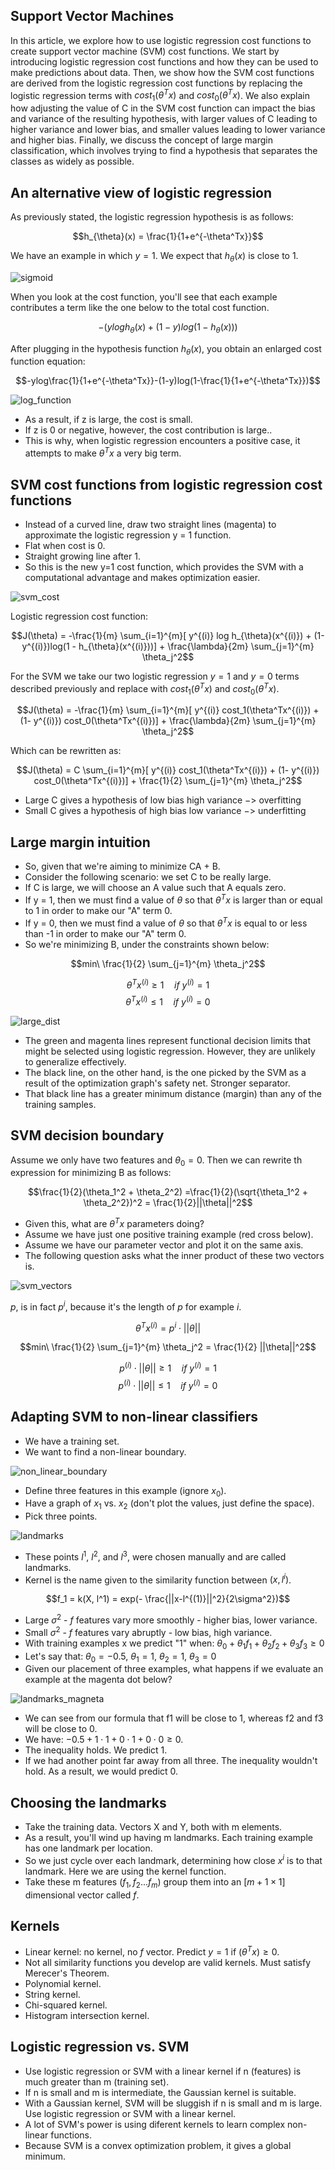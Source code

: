 ## Support Vector Machines
In this article, we explore how to use logistic regression cost functions to create support vector machine (SVM) cost functions. We start by introducing logistic regression cost functions and how they can be used to make predictions about data. Then, we show how the SVM cost functions are derived from the logistic regression cost functions by replacing the logistic regression terms with $cost_1(\theta^Tx)$ and $cost_0(\theta^Tx)$. We also explain how adjusting the value of C in the SVM cost function can impact the bias and variance of the resulting hypothesis, with larger values of C leading to higher variance and lower bias, and smaller values leading to lower variance and higher bias. Finally, we discuss the concept of large margin classification, which involves trying to find a hypothesis that separates the classes as widely as possible.

## An alternative view of logistic regression

As previously stated, the logistic regression hypothesis is as follows:

$$h_{\theta}(x) = \frac{1}{1+e^{-\theta^Tx}}$$

We have an example in which $y = 1$. We expect that $h_{\theta}(x)$ is close to 1.

![sigmoid](https://github.com/djeada/Stanford-Machine-Learning/blob/main/slides/resources/sigmoid2.png)

When you look at the cost function, you'll see that each example contributes a term like the one below to the total cost function.

$$-(ylogh_{\theta}(x)+(1-y)log(1-h_{\theta}(x)))$$


After plugging in the hypothesis function $h_{\theta}(x)$, you obtain an enlarged cost function equation:

$$-ylog\frac{1}{1+e^{-\theta^Tx}}-(1-y)log(1-\frac{1}{1+e^{-\theta^Tx}})$$

![log_function](https://user-images.githubusercontent.com/37275728/201519577-c93854b4-1270-4082-9d9b-da0d543b0375.png)

* As a result, if z is large, the cost is small.
* If z is 0 or negative, however, the cost contribution is large..
* This is why, when logistic regression encounters a positive case, it attempts to make $\theta^Tx$ a very big term.


## SVM cost functions from logistic regression cost functions

* Instead of a curved line, draw two straight lines (magenta) to approximate the logistic regression y = 1 function.
* Flat when cost is 0.
* Straight growing line after 1.
* So this is the new y=1 cost function, which provides the SVM with a computational advantage and makes optimization easier.


![svm_cost](https://github.com/djeada/Stanford-Machine-Learning/blob/main/slides/resources/svm_cost.png)


Logistic regression cost function:

$$J(\theta) = -\frac{1}{m} \sum_{i=1}^{m}[ y^{(i)} log h_{\theta}(x^{(i)}) + (1- y^{(i)})log(1 - h_{\theta}(x^{(i)}))] +  \frac{\lambda}{2m} \sum_{j=1}^{m} \theta_j^2$$


For the SVM we take our two logistic regression $y=1$ and $y=0$ terms described previously and replace with $cost_1(\theta^Tx)$ and $cost_0(\theta^Tx)$.

$$J(\theta) = -\frac{1}{m} \sum_{i=1}^{m}[ y^{(i)} cost_1(\theta^Tx^{(i)}) + (1- y^{(i)}) cost_0(\theta^Tx^{(i)})] +  \frac{\lambda}{2m} \sum_{j=1}^{m} \theta_j^2$$


Which can be rewritten as:

$$J(\theta) = C \sum_{i=1}^{m}[ y^{(i)} cost_1(\theta^Tx^{(i)}) + (1- y^{(i)}) cost_0(\theta^Tx^{(i)})] +  \frac{1}{2} \sum_{j=1}^{m} \theta_j^2$$


* Large C gives a hypothesis of low bias high variance $->$ overfitting
* Small C gives a hypothesis of high bias low variance $->$ underfitting


## Large margin intuition

* So, given that we're aiming to minimize CA + B.
* Consider the following scenario: we set C to be really large.
* If C is large, we will choose an A value such that A equals zero.
* If y = 1, then we must find a value of $\theta$ so that $\theta^Tx$ is larger than or equal to 1 in order to make our "A" term 0.
* If y = 0, then we must find a value of $\theta$ so that $\theta^Tx$ is equal to or less than -1 in order to make our "A" term 0.
* So we're minimizing B, under the constraints shown below:


$$min\ \frac{1}{2} \sum_{j=1}^{m} \theta_j^2$$

$$\theta^Tx^{(i)} \geq 1 \quad if\ y^{(i)}=1$$
$$\theta^Tx^{(i)} \leq 1 \quad if\ y^{(i)}=0$$

![large_dist](https://github.com/djeada/Stanford-Machine-Learning/blob/main/slides/resources/large_dist.png)

* The green and magenta lines represent functional decision limits that might be selected using logistic regression. However, they are unlikely to generalize effectively.
* The black line, on the other hand, is the one picked by the SVM as a result of the optimization graph's safety net. Stronger separator.
* That black line has a greater minimum distance (margin) than any of the training samples.


## SVM decision boundary

Assume we only have two features and $\theta_0=0$. Then we can rewrite th expression for minimizing B as follows:

$$\frac{1}{2}(\theta_1^2 + \theta_2^2) =\frac{1}{2}(\sqrt{\theta_1^2 + \theta_2^2})^2 = \frac{1}{2}||\theta||^2$$


* Given this, what are $\theta^Tx$ parameters doing?
* Assume we have just one positive training example (red cross below).
* Assume we have our parameter vector and plot it on the same axis.
* The following question asks what the inner product of these two vectors is.


![svm_vectors](https://github.com/djeada/Stanford-Machine-Learning/blob/main/slides/resources/svm_vectors.png)


$p$, is in fact $p^i$, because it's the length of $p$ for example $i$.

$$\theta^Tx^{(i)} = p^i \cdot ||\theta||$$

$$min\ \frac{1}{2} \sum_{j=1}^{m} \theta_j^2 = \frac{1}{2} ||\theta||^2$$

$$p^{(i)} \cdot ||\theta|| \geq 1 \quad if\ y^{(i)}=1$$
$$p^{(i)} \cdot ||\theta|| \leq 1 \quad if\ y^{(i)}=0$$

## Adapting SVM to non-linear classifiers


* We have a training set.
* We want to find a non-linear boundary.


![non_linear_boundary](https://github.com/djeada/Stanford-Machine-Learning/blob/main/slides/resources/non_linear_boundary.png)


* Define three features in this example (ignore $x_0$).
* Have a graph of $x_1$ vs. $x_2$ (don't plot the values, just define the space).
* Pick three points.


![landmarks](https://github.com/djeada/Stanford-Machine-Learning/blob/main/slides/resources/landmarks.png)


* These points $l^1$, $l^2$, and $l^3$, were chosen manually and are called landmarks.
* Kernel is the name given to the similarity function between $(x, l^i)$.


$$f_1 = k(X, l^1) = exp(- \frac{||x-l^{(1)}||^2}{2\sigma^2})$$


* Large $\sigma^2$ - $f$ features vary more smoothly - higher bias, lower variance.
* Small $\sigma^2$ - $f$ features vary abruptly - low bias, high variance.
* With training examples x we predict "1" when: $\theta_0+\theta_1f_1+\theta_2f_2+\theta_3f_3 \geq 0$
* Let's say that: $\theta_0 = -0.5,\ \theta_1=1,\ \theta_2=1,\ \theta_3=0$
* Given our placement of three examples, what happens if we evaluate an example at the magenta dot below?

![landmarks_magneta](https://github.com/djeada/Stanford-Machine-Learning/blob/main/slides/resources/landmarks_magneta.png)

* We can see from our formula that f1 will be close to 1, whereas f2 and f3 will be close to 0.
* We have: $-0.5+1\cdot1+0\cdot1+0\cdot0 \geq 0$.
* The inequality holds. We predict 1.
* If we had another point far away from all three. The inequality wouldn't hold. As a result, we would predict 0.


## Choosing the landmarks


* Take the training data. Vectors X and Y, both with m elements.
* As a result, you'll wind up having m landmarks. Each training example has one landmark per location.
* So we just cycle over each landmark, determining how close $x^i$ is to that landmark. Here we are using the kernel function.
* Take these m features $(f_1, f_2 ... f_m)$ group them into an $[m +1 \times 1]$ dimensional vector called $f$.


## Kernels


* Linear kernel: no kernel, no $f$ vector. Predict $y=1$ if $(\theta^Tx) \geq 0$.
* Not all similarity functions you develop are valid kernels. Must satisfy Merecer's Theorem.
* Polynomial kernel.
* String kernel.
* Chi-squared kernel.
* Histogram intersection kernel.


## Logistic regression vs. SVM


* Use logistic regression or SVM with a linear kernel if n (features) is much greater than m (training set).
* If n is small and m is intermediate, the Gaussian kernel is suitable.
* With a Gaussian kernel, SVM will be sluggish if n is small and m is large. Use logistic regression or SVM with a linear kernel.
* A lot of SVM's power is using diferent kernels to learn complex non-linear functions.
* Because SVM is a convex optimization problem, it gives a global minimum.
